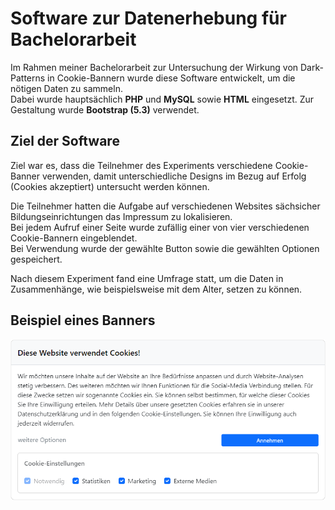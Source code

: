 # Software zur Datenerhebung für Bachelorarbeit

Im Rahmen meiner Bachelorarbeit zur Untersuchung der Wirkung von Dark-Patterns in Cookie-Bannern wurde diese Software entwickelt, um die nötigen Daten zu sammeln.<br>
Dabei wurde hauptsächlich <b>PHP</b> und <b>MySQL</b> sowie <b>HTML</b> eingesetzt. Zur Gestaltung wurde <b>Bootstrap (5.3)</b> verwendet.

## Ziel der Software

Ziel war es, dass die Teilnehmer des Experiments verschiedene Cookie-Banner verwenden,
damit unterschiedliche Designs im Bezug auf Erfolg (Cookies akzeptiert) untersucht werden können.

Die Teilnehmer hatten die Aufgabe auf verschiedenen Websites sächsicher Bildungseinrichtungen das Impressum zu lokalisieren.<br>
Bei jedem Aufruf einer Seite wurde zufällig einer von vier verschiedenen Cookie-Bannern eingeblendet.<br>
Bei Verwendung wurde der gewählte Button sowie die gewählten Optionen gespeichert.

Nach diesem Experiment fand eine Umfrage statt, um die Daten in Zusammenhänge, wie beispielsweise mit dem Alter, setzen zu können.

## Beispiel eines Banners

![Beispiel Cookie-Banner](CB-Example.png)
